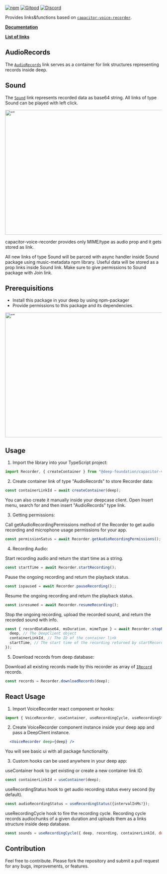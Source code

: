 [![npm](https://img.shields.io/npm/v/@deep-foundation/capacitor-voice-recorder.svg)](https://www.npmjs.com/package/@deep-foundation/capacitor-voice-recorder) 
[![Gitpod](https://img.shields.io/badge/Gitpod-ready--to--code-blue?logo=gitpod)](https://gitpod.io/#https://github.com/deep-foundation/capacitor-voice-recorder) 
[![Discord](https://badgen.net/badge/icon/discord?icon=discord&label&color=purple)](https://discord.gg/deep-foundation)

Provides links&functions based on [`capacitor-voice-recorder`](https://www.npmjs.com/package/capacitor-voice-recorder). 

[**Documentation**](https://deep-foundation.github.io/capacitor-voice-recorder/) 

[**List of links**](https://deep-foundation.github.io/capacitor-voice-recorder/enums/LinkName.html)

## AudioRecords

The [`AudioRecords`] link serves as a container for link structures representing records inside deep.  

## Sound

The [`Sound`] link represents recorded data as base64 string.
All links of type Sound can be played with left click.

<img src="https://github.com/deep-foundation/capacitor-voice-recorder/assets/44348954/80bacb4c-4533-4c63-afbc-565602f1ad9a" alt= “” width="600" height="400">

capacitor-voice-recorder provides only MIME/type as audio prop and it gets stored as link.

All new links of type Sound will be parced with async handler inside Sound package using music-metadata npm library. 
Useful data will be stored as a prop links inside Sound link.
Make sure to give permissions to Sound package with Join link.

## Prerequisitions
- Install this package in your deep by using npm-packager
- Provide permissions to this package and its dependencies.

<img src="https://github.com/deep-foundation/capacitor-voice-recorder/assets/44348954/e738da95-170e-4e8a-b9a5-bc8f1daf460c" alt= “” width="600" height="400">

## Usage
1. Import the library into your TypeScript project:

```js
import Recorder, { createContainer } from "@deep-foundation/capacitor-voice-recorder";
```

2. Create container link of type "AudioRecords" to store Recorder data:

```js
const containerLinkId = await createContainer(deep);
```

You can also create it manually inside your deepcase client. Open Insert menu, search for and then insert "AudioRecords" type link.

3. Getting permissions:

Call getAudioRecordingPermissions method of the Recorder to get audio recording and microphone usage permissions for your app.
```js
const permissionSatus = await Recorder.getAudioRecordingPermissions(); 
```

4. Recording Audio:

Start recording audio and return the start time as a string.
```js
const startTime = await Recorder.startRecording(); 
```
Pause the ongoing recording and return the playback status.
```js 
const ispaused = await Recorder.pauseRecording();; 
```
Resume the ongoing recording and return the playback status.
```js
const isresumed = await Recorder.resumeRecording(); 
```
Stop the ongoing recording, upload the recorded sound, and return the recorded sound with info.
```js
const { recordDataBase64, msDuration, mimeType } = await Recorder.stopRecording({
  deep, // The DeepClient object
  containerLinkId, // The ID of the container link
  startTime, // The start time of the recording returned by startRecording();
});
```

5. Download records from deep database:

Download all existing records made by this recorder as array of [`IRecord`] records.
```js
const records = Recorder.downloadRecords(deep); 
```
## React Usage
1. Import VoiceRecorder react component or hooks:

```js
import { VoiceRecorder, useContainer, useRecordingCycle, useRecordingStatus } from "@deep-foundation/capacitor-voice-recorder";
```

2. Create VoiceRecorder component instance inside your deep app and pass a DeepClient instance.

```jsx
  <VoiceRecorder deep={deep} />
```

You will see basic ui with all package functionality.

3. Custom hooks can be used anywhere in your deep app:

useContainer hook to get existing or create a new container link ID.
```js
const containerLinkId = useContainer(deep);
```
useRecordingStatus hook to get audio recording status every second (by default).
```js
const audioRecordingStatus = useRecordingStatus({intervalInMs?}); 
```
useRecordingCycle hook to fire the recording cycle.
Recording cycle records audiochunks of a given duration and uploads them as a links structure inside deep database.
```js
const sounds = useRecordingCycle({ deep, recording, containerLinkId, duration: 5000 }); 
```

## Contribution

Feel free to contribute. Please fork the repository and submit a pull request for any bugs, improvements, or features.

[`AudioRecords`]: https://deep-foundation.github.io/capacitor-voice-recorder/enums/LinkName.html#AudioRecords
[`Sound`]: https://deep-foundation.github.io/capacitor-voice-recorder/enums/LinkName.html#Sound
[`IRecord`]: https://deep-foundation.github.io/capacitor-voice-recorder/interfaces/IRecord.html
